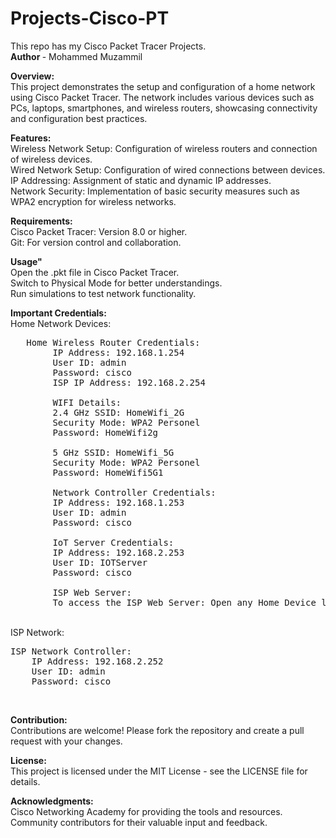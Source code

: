 # Projects-Cisco-PT
This repo has my Cisco Packet Tracer Projects.
<br>
<b>Author </b> - Mohammed Muzammil
<br>

<b>Overview:</b>
<br>
This project demonstrates the setup and configuration of a home network using Cisco Packet Tracer. The network includes various devices such as PCs, laptops, smartphones, and wireless routers, showcasing connectivity and configuration best practices.
<br>

<b>Features:</b>
<br>
Wireless Network Setup: Configuration of wireless routers and connection of wireless devices.
<br>
Wired Network Setup: Configuration of wired connections between devices.
<br>
IP Addressing: Assignment of static and dynamic IP addresses.
<br>
Network Security: Implementation of basic security measures such as WPA2 encryption for wireless networks.
<br>

<b>Requirements:</b>
<br>
Cisco Packet Tracer: Version 8.0 or higher.
<br>
Git: For version control and collaboration.
<br>

<b>Usage"</b>
<br>
Open the .pkt file in Cisco Packet Tracer.
<br>
Switch to Physical Mode for better understandings.
<br>
Run simulations to test network functionality.
<br>

<b>Important Credentials:</b>
<br>
Home Network Devices:
<br>
<pre>   Home Wireless Router Credentials:
        IP Address: 192.168.1.254
        User ID: admin
        Password: cisco
        ISP IP Address: 192.168.2.254

        WIFI Details:
        2.4 GHz SSID: HomeWifi_2G
        Security Mode: WPA2 Personel
        Password: HomeWifi2g

        5 GHz SSID: HomeWifi_5G
        Security Mode: WPA2 Personel
        Password: HomeWifi5G1

        Network Controller Credentials:
        IP Address: 192.168.1.253
        User ID: admin
        Password: cisco

        IoT Server Credentials:
        IP Address: 192.168.2.253
        User ID: IOTServer
        Password: cisco

        ISP Web Server:
        To access the ISP Web Server: Open any Home Device like PC or Laptop -> Desktop -> Browser -> Enter IP Address: 192.168.2.253
</pre>

<br>
ISP Network:
<br>
<pre>ISP Network Controller:
    IP Address: 192.168.2.252
    User ID: admin
    Password: cisco
</pre>
<br>

<b>Contribution:</b>
<br>
Contributions are welcome! Please fork the repository and create a pull request with your changes.
<br>

<b>License:</b>
<br>
This project is licensed under the MIT License - see the LICENSE file for details.
<br>

<b>Acknowledgments:</b>
<br>
Cisco Networking Academy for providing the tools and resources.
<br>
Community contributors for their valuable input and feedback.